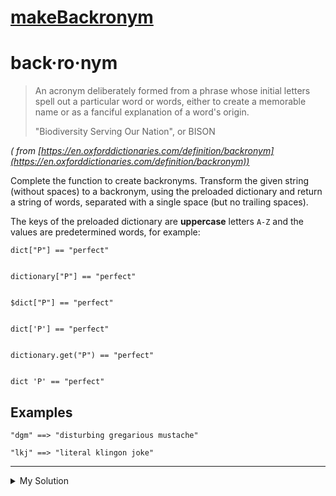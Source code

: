 # [makeBackronym](https://www.codewars.com/kata/55805ab490c73741b7000064)

# back·ro·nym

> An acronym deliberately formed from a phrase whose initial letters spell out a particular word or words, either to
> create a memorable name or as a fanciful explanation of a word's origin.
>
> "Biodiversity Serving Our Nation", or BISON

_(
from [https://en.oxforddictionaries.com/definition/backronym](https://en.oxforddictionaries.com/definition/backronym))_

Complete the function to create backronyms. Transform the given string (without spaces) to a backronym, using the
preloaded dictionary and return a string of words, separated with a single space (but no trailing spaces).

The keys of the preloaded dictionary are **uppercase** letters `A-Z` and the values are predetermined words, for
example:

    dict["P"] == "perfect"


    dictionary["P"] == "perfect"


    $dict["P"] == "perfect"


    dict['P'] == "perfect"


    dictionary.get("P") == "perfect"


    dict 'P' == "perfect"

## Examples

    "dgm" ==> "disturbing gregarious mustache"

    "lkj" ==> "literal klingon joke"

---

<details><summary>My Solution</summary>

```js
//preload variable: dict

var makeBackronym = function (string) {
  return string
    .split("")
    .map((x) => dict[x.toUpperCase()])
    .join(" ");
};
```

</details>
